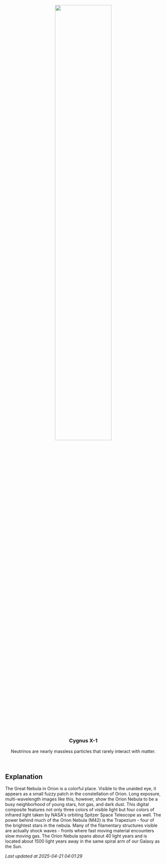<p align='center'>
    <img src='https://apod.nasa.gov/apod/image/2504/M42_SpitzerCzernetz_1080.jpg' width='60%' />
    <h3 align="center">Cygnus X-1</h3>
    <p align="center">Neutrinos are nearly massless particles that rarely interact with matter.</p>
</p>
<br/>

Explanation
--
The Great Nebula in Orion is a colorful place.  Visible to the unaided eye, it appears as a small fuzzy patch in the constellation of Orion.  Long exposure, multi-wavelength images like this, however, show the Orion Nebula to be a busy neighborhood of young stars, hot gas, and dark dust.  This digital composite features not only three colors of visible light but four colors of infrared light taken by NASA's orbiting Spitzer Space Telescope as well.  The power behind much of the Orion Nebula (M42) is the Trapezium - four of the brightest stars in the nebula.  Many of the filamentary structures visible are actually shock waves - fronts where fast moving material encounters slow moving gas.  The Orion Nebula spans about 40 light years and is located about 1500 light years away in the same spiral arm of our Galaxy as the Sun.


*Last updated at 2025-04-21 04:01:29*
